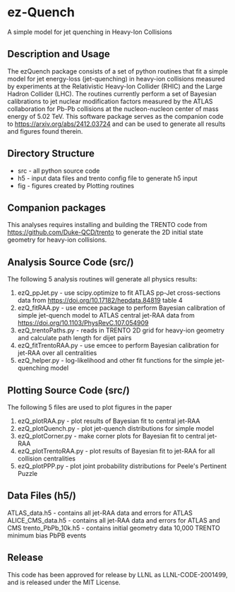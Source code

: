 # ez-Quench
A simple model for jet quenching in Heavy-Ion Collisions

## Description and Usage
The ezQuench package consists of a set of python routines that fit a simple model for jet energy-loss (jet-quenching) in heavy-ion collisions measured by experiments at the Relativistic Heavy-Ion Collider (RHIC) and the Large Hadron Collider (LHC).  The routines currently perform a set of Bayesian calibrations to jet nuclear modification factors measured by the ATLAS collaboration for Pb-Pb collisions at the nucleon-nucleon center of mass energy of 5.02 TeV.  This software package serves as the companion code to https://arxiv.org/abs/2412.03724 and can be used to generate all results and figures found therein.

## Directory Structure
- src - all python source code
- h5  - input data files and trento config file to generate h5 input
- fig - figures created by Plotting routines

## Companion packages
This analyses requires installing and building the TRENTO code from https://github.com/Duke-QCD/trento to generate the 2D initial state geometry for heavy-ion collisions.

## Analysis Source Code (src/)
The following 5 analysis routines will generate all physics results:
1. ezQ_ppJet.py - use scipy.optimize to fit ATLAS pp-Jet cross-sections data from https://doi.org/10.17182/hepdata.84819 table 4 
2. ezQ_fitRAA.py - use emcee package to perform Bayesian calibration of simple jet-quench model to ATLAS central jet-RAA data from https://doi.org/10.1103/PhysRevC.107.054909
3. ezQ_trentoPaths.py - reads in TRENTO 2D grid for heavy-ion geometry and calculate path length for dijet pairs
4. ezQ_fitTrentoRAA.py - use emcee to perform Bayesian calibration for jet-RAA over all centralities
5. ezQ_helper.py - log-likelihood and other fit functions for the simple jet-quenching model

## Plotting Source Code (src/)
The following 5 files are used to plot figures in the paper
1. ezQ_plotRAA.py - plot results of Bayesian fit to central jet-RAA
2. ezQ_plotQuench.py - plot jet-quench distributions for simple model
3. ezQ_plotCorner.py - make corner plots for Bayesian fit to central jet-RAA
4. ezQ_plotTrentoRAA.py - plot results of Bayesian fit to jet-RAA for all collision centralities
5. ezQ_plotPPP.py - plot joint probability distributions for Peele's Pertinent Puzzle

## Data Files (h5/)
ATLAS_data.h5 - contains all jet-RAA data and errors for ATLAS
ALICE_CMS_data.h5 - contains all jet-RAA data and errors for ATLAS and CMS
trento_PbPb_10k.h5 - contains initial geometry data 10,000 TRENTO minimum bias PbPB events

## Release
This code has been approved for release by LLNL as LLNL-CODE-2001499, and is released under the MIT License.

